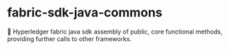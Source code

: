 # fabric-sdk-java-commons
:twisted_rightwards_arrows: Hyperledger fabric java sdk assembly of public, core functional methods, providing further calls to other frameworks.

